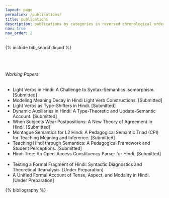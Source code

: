 ```yaml
---
layout: page
permalink: /publications/
title: publications
description: publications by categories in reversed chronological order.
nav: true
nav_order: 2
---
```



<!-- Bibsearch Feature -->
{% include bib_search.liquid %}

<!-- Space for clarity -->
<br><br>

<!-- Working Papers Section -->
###### Working Papers

<ul>
  <li>Light Verbs in Hindi: A Challenge to Syntax-Semantics Isomorphism. [Submitted]</li>
  <li>Modeling Meaning Decay in Hindi Light Verb Constructions. [Submitted]</li>
  <li>Light Verbs as Type-Shifters in Hindi. [Submitted]</li>
  <li>Dynamic Auxiliaries in Hindi: A Type-Theoretic and Update-Semantic Account. [Submitted]</li>
  <li>When Subjects Wear Postpositions: A New Theory of Agreement in Hindi. [Submitted]</li>
  <li>Montague Semantics for L2 Hindi: A Pedagogical Semantic Triad (CPI) for Teaching Meaning and Inference. [Submitted]</li>
  <li>Teaching Hindi through Semantics: A Pedagogical Framework and Student Perceptions. [Submitted]</li>
  <li>Hindi Tree: An Open-Access Constituency Parser for Hindi. [Submitted]</li>
  <br>
  <li>Testing a Formal Fragment of Hindi: Syntactic Diagnostics and Theoretical Reanalysis. [Under Preparation]</li>
  <li>A Unified Formal Account of Tense, Aspect, and Modality in Hindi. [Under Preparation]</li>
</ul>


<!-- _pages/publications.md -->
<div class="publications">

{% bibliography %}

</div>


